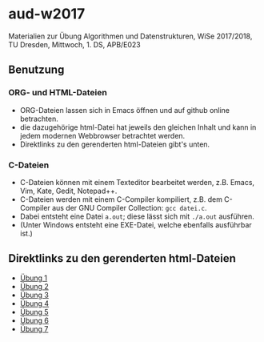# aud-w2017
Materialien zur Übung Algorithmen und Datenstrukturen, WiSe 2017/2018, TU Dresden, Mittwoch, 1. DS, APB/E023

## Benutzung

### ORG- und HTML-Dateien
* ORG-Dateien lassen sich in Emacs öffnen und auf github online betrachten.
* die dazugehörige html-Datei hat jeweils den gleichen Inhalt und kann in jedem modernen Webbrowser betrachtet werden.
* Direktlinks zu den gerenderten html-Dateien gibt's unten.

### C-Dateien
* C-Dateien können mit einem Texteditor bearbeitet werden, z.B. Emacs, Vim, Kate, Gedit, Notepad++.
* C-Dateien werden mit einem C-Compiler kompiliert, z.B. dem C-Compiler aus der GNU Compiler Collection: `gcc datei.c`.
* Dabei entsteht eine Datei `a.out`; diese lässt sich mit `./a.out` ausführen.
* (Unter Windows entsteht eine EXE-Datei, welche ebenfalls ausführbar ist.)

## Direktlinks zu den gerenderten html-Dateien
* [Übung 1](http://htmlpreview.github.io/?https://github.com/denki/aud-w2017/blob/master/tut01/sol01.html)
* [Übung 2](http://htmlpreview.github.io/?https://github.com/denki/aud-w2017/blob/master/tut02/sol02.html)
* [Übung 3](http://htmlpreview.github.io/?https://github.com/denki/aud-w2017/blob/master/tut03/sol03.html)
* [Übung 4](http://htmlpreview.github.io/?https://github.com/denki/aud-w2017/blob/master/tut04/sol04.html)
* [Übung 5](http://htmlpreview.github.io/?https://github.com/denki/aud-w2017/blob/master/tut05/sol05.html)
* [Übung 6](http://htmlpreview.github.io/?https://github.com/denki/aud-w2017/blob/master/tut06/sol06.html)
* [Übung 7](http://htmlpreview.github.io/?https://github.com/denki/aud-w2017/blob/master/tut07/sol07.html)
